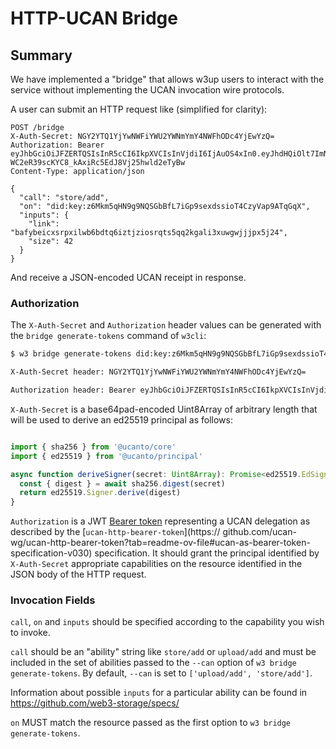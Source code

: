 # HTTP-UCAN Bridge

## Summary

We have implemented a "bridge" that allows w3up users to interact with the service
without implementing the UCAN invocation wire protocols. 

A user can submit an HTTP request like (simplified for clarity):

```
POST /bridge
X-Auth-Secret: NGY2YTQ1YjYwNWFiYWU2YWNmYmY4NWFhODc4YjEwYzQ=
Authorization: Bearer eyJhbGciOiJFZERTQSIsInR5cCI6IkpXVCIsInVjdiI6IjAuOS4xIn0.eyJhdHQiOlt7ImNhbiI6InVwbG9hZC9saXN0Iiwid2l0aCI6ImRpZDprZXk6ejZNa3JUblpIRU1aQnYzMjRIMlV5N2N1cjZIR29weXRuZkc4V3RBbzEyTFByQjk0In1dLCJhdWQiOiJkaWQ6a2V5Ono2TWtyczNVbkRZVndVZ2FDWDl5OGdVeGY0c2VKblFxSGE5OWltQkhLa2hiekV5dSIsImV4cCI6MTcwNzUyMzIzNCwiaXNzIjoiZGlkOmtleTp6Nk1ralJ4QmkycDdHelRrTFFRSE5RNGZIY1ExWHQzaVBKVVpxRGVKMnd3UTRlVVUiLCJwcmYiOlsiYmFmeXJlaWQ2dXNwNnZncmprNjRuNXZ6ZGlkZ2gyeW9mbHA0NnRwcmZvdnFwdHozM283eTRvcmxyM3EiXX0.VH09YeLZjT28QpipB4kDRHWdnHq08GiwjlCIaxD2z8XXr5-WC2eR39scKYC8_kAxiRc5EdJ8Vj25hwld2eTyBw
Content-Type: application/json

{
  "call": "store/add",
  "on": "did:key:z6Mkm5qHN9g9NQSGbBfL7iGp9sexdssioT4CzyVap9ATqGqX",
  "inputs": {
    "link": "bafybeicxsrpxilwb6bdtq6iztjziosrqts5qq2kgali3xuwgwjjjpx5j24",
    "size": 42
  }
}
```

And receive a JSON-encoded UCAN receipt in response.

### Authorization

The `X-Auth-Secret` and `Authorization` header values can be generated with the `bridge generate-tokens` command of `w3cli`:

```sh
$ w3 bridge generate-tokens did:key:z6Mkm5qHN9g9NQSGbBfL7iGp9sexdssioT4CzyVap9ATqGqX --expiration 1707264563641

X-Auth-Secret header: NGY2YTQ1YjYwNWFiYWU2YWNmYmY4NWFhODc4YjEwYzQ=

Authorization header: Bearer eyJhbGciOiJFZERTQSIsInR5cCI6IkpXVCIsInVjdiI6IjAuOS4xIn0.eyJhdHQiOlt7ImNhbiI6InVwbG9hZC9saXN0Iiwid2l0aCI6ImRpZDprZXk6ejZNa3JUblpIRU1aQnYzMjRIMlV5N2N1cjZIR29weXRuZkc4V3RBbzEyTFByQjk0In1dLCJhdWQiOiJkaWQ6a2V5Ono2TWtyczNVbkRZVndVZ2FDWDl5OGdVeGY0c2VKblFxSGE5OWltQkhLa2hiekV5dSIsImV4cCI6MTcwNzUyMzIzNCwiaXNzIjoiZGlkOmtleTp6Nk1ralJ4QmkycDdHelRrTFFRSE5RNGZIY1ExWHQzaVBKVVpxRGVKMnd3UTRlVVUiLCJwcmYiOlsiYmFmeXJlaWQ2dXNwNnZncmprNjRuNXZ6ZGlkZ2gyeW9mbHA0NnRwcmZvdnFwdHozM283eTRvcmxyM3EiXX0.VH09YeLZjT28QpipB4kDRHWdnHq08GiwjlCIaxD2z8XXr5-WC2eR39scKYC8_kAxiRc5EdJ8Vj25hwld2eTyBw
```

`X-Auth-Secret` is a base64pad-encoded Uint8Array of arbitrary length that will be used to derive an ed25519 principal as follows:

```typescript

import { sha256 } from '@ucanto/core'
import { ed25519 } from '@ucanto/principal'

async function deriveSigner(secret: Uint8Array): Promise<ed25519.EdSigner> {
  const { digest } = await sha256.digest(secret)
  return ed25519.Signer.derive(digest)
}
```

`Authorization` is a JWT [Bearer token](https://datatracker.ietf.org/doc/html/rfc6750) representing a UCAN delegation as described by 
the [`ucan-http-bearer-token`](https:// github.com/ucan-wg/ucan-http-bearer-token?tab=readme-ov-file#ucan-as-bearer-token-specification-v030) specification.
It should grant the principal identified by `X-Auth-Secret` appropriate capabilities
on the resource identified in the JSON body of the HTTP request.

### Invocation Fields

`call`, `on` and `inputs` should be specified according to the capability you wish to invoke. 

`call` should be an "ability" string like `store/add` or `upload/add` and must be included in the set of abilities passed to the `--can` option of `w3 bridge generate-tokens`. By default, `--can` is set to `['upload/add', 'store/add']`.

Information about possible `inputs` for a particular ability can be found in https://github.com/web3-storage/specs/

`on` MUST match the resource passed as the first option to `w3 bridge generate-tokens`.